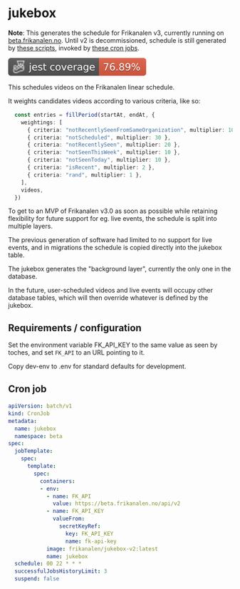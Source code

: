 # jukebox

**Note**: This generates the schedule for Frikanalen v3, currently running on [beta.frikanalen.no]().
Until v2 is decommissioned, schedule is still generated by [these scripts](https://github.com/Frikanalen/frikanalen/tree/master/packages/fkweb/agenda/management/commands), invoked by [these cron jobs](https://github.com/Frikanalen/frikanalen/tree/master/infra/k8s/django/periodic-schedule-tasks). 

![Coverage](https://raw.githubusercontent.com/Frikanalen/jukebox/main/badges/coverage-jest%20coverage.svg)

This schedules videos on the Frikanalen linear schedule.

It weights candidates videos according to various criteria, like so:

```typescript
  const entries = fillPeriod(startAt, endAt, {
    weightings: [
      { criteria: "notRecentlySeenFromSameOrganization", multiplier: 100 },
      { criteria: "notScheduled", multiplier: 30 },
      { criteria: "notRecentlySeen", multiplier: 20 },
      { criteria: "notSeenThisWeek", multiplier: 10 },
      { criteria: "notSeenToday", multiplier: 10 },
      { criteria: "isRecent", multiplier: 2 },
      { criteria: "rand", multiplier: 1 },
    ],
    videos,
  })
```

To get to an MVP of Frikanalen v3.0 as soon as possible while retaining flexibility for future 
support for eg. live events, the schedule is split into multiple layers.

The previous generation of software had limited to no support for live events, and in migrations the schedule is copied directly into the jukebox table.

The jukebox generates the "background layer", currently the only one in the database.

In the future, user-scheduled videos and live events will occupy other database tables, which will then override whatever is defined by the jukebox.

## Requirements / configuration

Set the environment variable FK_API_KEY to the same value as seen by toches, and set `FK_API` to an URL pointing to it. 

Copy dev-env to .env for standard defaults for development.

## Cron job

```yaml
apiVersion: batch/v1
kind: CronJob
metadata:
  name: jukebox
  namespace: beta
spec:
  jobTemplate:
    spec:
      template:
        spec:
          containers:
          - env:
            - name: FK_API
              value: https://beta.frikanalen.no/api/v2
            - name: FK_API_KEY
              valueFrom:
                secretKeyRef:
                  key: FK_API_KEY
                  name: fk-api-key
            image: frikanalen/jukebox-v2:latest
            name: jukebox
  schedule: 00 22 * * *
  successfulJobsHistoryLimit: 3
  suspend: false
```